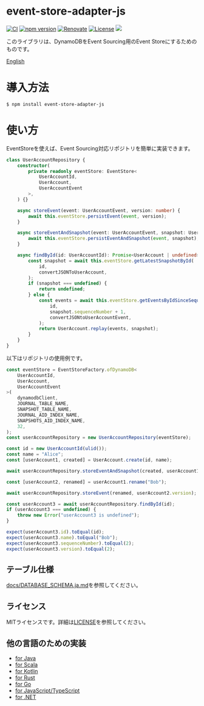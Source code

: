 # event-store-adapter-js

[![CI](https://github.com/j5ik2o/event-store-adapter-js/actions/workflows/ci.yml/badge.svg)](https://github.com/j5ik2o/event-store-adapter-js/actions/workflows/ci.yml)
[![npm version](https://badge.fury.io/js/event-store-adapter-js.svg)](https://badge.fury.io/js/event-store-adapter-js)
[![Renovate](https://img.shields.io/badge/renovate-enabled-brightgreen.svg)](https://renovatebot.com)
[![License](https://img.shields.io/badge/License-MIT-blue.svg)](https://opensource.org/licenses/MIT)
[![](https://tokei.rs/b1/github/j5ik2o/event-store-adapter-js)](https://github.com/XAMPPRocky/tokei)

このライブラリは、DynamoDBをEvent Sourcing用のEvent Storeにするためのものです。

[English](./README.md)

# 導入方法

```shell
$ npm install event-store-adapter-js
```

# 使い方

EventStoreを使えば、Event Sourcing対応リポジトリを簡単に実装できます。

```typescript
class UserAccountRepository {
    constructor(
        private readonly eventStore: EventStore<
            UserAccountId,
            UserAccount,
            UserAccountEvent
        >,
    ) {}

    async storeEvent(event: UserAccountEvent, version: number) {
        await this.eventStore.persistEvent(event, version);
    }

    async storeEventAndSnapshot(event: UserAccountEvent, snapshot: UserAccount) {
        await this.eventStore.persistEventAndSnapshot(event, snapshot);
    }

    async findById(id: UserAccountId): Promise<UserAccount | undefined> {
        const snapshot = await this.eventStore.getLatestSnapshotById(
            id,
            convertJSONToUserAccount,
        );
        if (snapshot === undefined) {
            return undefined;
        } else {
            const events = await this.eventStore.getEventsByIdSinceSequenceNumber(
                id,
                snapshot.sequenceNumber + 1,
                convertJSONtoUserAccountEvent,
            );
            return UserAccount.replay(events, snapshot);
        }
    }
}
```

以下はリポジトリの使用例です。

```typescript
const eventStore = EventStoreFactory.ofDynamoDB<
    UserAccountId,
    UserAccount,
    UserAccountEvent
>(
    dynamodbClient,
    JOURNAL_TABLE_NAME,
    SNAPSHOT_TABLE_NAME,
    JOURNAL_AID_INDEX_NAME,
    SNAPSHOTS_AID_INDEX_NAME,
    32,
);
const userAccountRepository = new UserAccountRepository(eventStore);

const id = new UserAccountId(ulid());
const name = "Alice";
const [userAccount1, created] = UserAccount.create(id, name);

await userAccountRepository.storeEventAndSnapshot(created, userAccount1);

const [userAccount2, renamed] = userAccount1.rename("Bob");

await userAccountRepository.storeEvent(renamed, userAccount2.version);

const userAccount3 = await userAccountRepository.findById(id);
if (userAccount3 === undefined) {
    throw new Error("userAccount3 is undefined");
}

expect(userAccount3.id).toEqual(id);
expect(userAccount3.name).toEqual("Bob");
expect(userAccount3.sequenceNumber).toEqual(2);
expect(userAccount3.version).toEqual(2);
```

## テーブル仕様

[docs/DATABASE_SCHEMA.ja.md](docs/DATABASE_SCHEMA.ja.md)を参照してください。

## ライセンス

MITライセンスです。詳細は[LICENSE](LICENSE)を参照してください。

## 他の言語のための実装

- [for Java](https://github.com/j5ik2o/event-store-adapter-java)
- [for Scala](https://github.com/j5ik2o/event-store-adapter-scala)
- [for Kotlin](https://github.com/j5ik2o/event-store-adapter-kotlin)
- [for Rust](https://github.com/j5ik2o/event-store-adapter-rs)
- [for Go](https://github.com/j5ik2o/event-store-adapter-go)
- [for JavaScript/TypeScript](https://github.com/j5ik2o/event-store-adapter-js)
- [for .NET](https://github.com/j5ik2o/event-store-adapter-dotnet)
